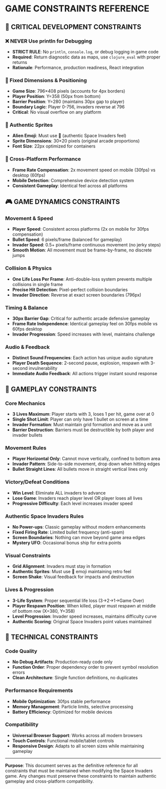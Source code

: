 # GAME CONSTRAINTS REFERENCE

## 🚨 **CRITICAL DEVELOPMENT CONSTRAINTS**

### **❌ NEVER Use println for Debugging**
- **STRICT RULE**: No `println`, `console.log`, or debug logging in game code
- **Required**: Return diagnostic data as maps, use `clojure_eval` with proper returns
- **Rationale**: Performance, production readiness, React integration

### **📐 Fixed Dimensions & Positioning**
- **Game Size**: 796×408 pixels (accounts for 4px borders)
- **Player Position**: Y=358 (50px from bottom)
- **Barrier Position**: Y=280 (maintains 30px gap to player)
- **Boundary Logic**: Player 0-756, invaders reverse at 796
- **Critical**: No visual overflow on any platform

### **👾 Authentic Sprites**
- **Alien Emoji**: Must use 👾 (authentic Space Invaders feel)
- **Sprite Dimensions**: 30×20 pixels (original arcade proportions)
- **Font Size**: 22px optimized for containers

### **📱 Cross-Platform Performance**
- **Frame Rate Compensation**: 2x movement speed on mobile (30fps) vs desktop (60fps)
- **Mobile Detection**: Comprehensive device detection system
- **Consistent Gameplay**: Identical feel across all platforms

## 🎮 **GAME DYNAMICS CONSTRAINTS**

### **Movement & Speed**
- **Player Speed**: Consistent across platforms (2x on mobile for 30fps compensation)
- **Bullet Speed**: 6 pixels/frame (balanced for gameplay)
- **Invader Speed**: 0.5+ pixels/frame continuous movement (no jerky steps)
- **Smooth Motion**: All movement must be frame-by-frame, no discrete jumps

### **Collision & Physics**
- **One Life Loss Per Frame**: Anti-double-loss system prevents multiple collisions in single frame
- **Precise Hit Detection**: Pixel-perfect collision boundaries
- **Invader Direction**: Reverse at exact screen boundaries (796px)

### **Timing & Balance**
- **30px Barrier Gap**: Critical for authentic arcade defensive gameplay
- **Frame Rate Independence**: Identical gameplay feel on 30fps mobile vs 60fps desktop
- **Invader Progression**: Speed increases with level, maintains challenge

### **Audio & Feedback**
- **Distinct Sound Frequencies**: Each action has unique audio signature
- **Player Death Sequence**: 2-second pause, explosion, respawn with 3-second invulnerability
- **Immediate Audio Feedback**: All actions trigger instant sound response

## 🎯 **GAMEPLAY CONSTRAINTS**

### **Core Mechanics**
- **3 Lives Maximum**: Player starts with 3, loses 1 per hit, game over at 0
- **Single Shot Limit**: Player can only have 1 bullet on screen at a time
- **Invader Formation**: Must maintain grid formation and move as a unit
- **Barrier Destruction**: Barriers must be destructible by both player and invader bullets

### **Movement Rules**
- **Player Horizontal Only**: Cannot move vertically, confined to bottom area
- **Invader Pattern**: Side-to-side movement, drop down when hitting edges
- **Bullet Straight Lines**: All bullets move in straight vertical lines only

### **Victory/Defeat Conditions**
- **Win Level**: Eliminate ALL invaders to advance
- **Lose Game**: Invaders reach player level OR player loses all lives
- **Progressive Difficulty**: Each level increases invader speed

### **Authentic Space Invaders Rules**
- **No Power-ups**: Classic gameplay without modern enhancements
- **Fixed Firing Rate**: Limited bullet frequency (anti-spam)
- **Screen Boundaries**: Nothing can move beyond game area edges
- **Mystery UFO**: Occasional bonus ship for extra points

### **Visual Constraints**
- **Grid Alignment**: Invaders must stay in formation
- **Authentic Sprites**: Must use 👾 emoji maintaining retro feel
- **Screen Shake**: Visual feedback for impacts and destruction

### **Lives & Progression**
- **3-Life System**: Proper sequential life loss (3→2→1→Game Over)
- **Player Respawn Position**: When killed, player must respawn at middle of bottom row (X=380, Y=358)
- **Level Progression**: Invader speed increases, maintains difficulty curve
- **Authentic Scoring**: Original Space Invaders point values maintained

## 🔧 **TECHNICAL CONSTRAINTS**

### **Code Quality**
- **No Debug Artifacts**: Production-ready code only
- **Function Order**: Proper dependency order to prevent symbol resolution errors
- **Clean Architecture**: Single function definitions, no duplicates

### **Performance Requirements**
- **Mobile Optimization**: 30fps stable performance
- **Memory Management**: Particle limits, selective processing
- **Battery Efficiency**: Optimized for mobile devices

### **Compatibility**
- **Universal Browser Support**: Works across all modern browsers
- **Touch Controls**: Functional mobile/tablet controls
- **Responsive Design**: Adapts to all screen sizes while maintaining gameplay

---

**Purpose**: This document serves as the definitive reference for all constraints that must be maintained when modifying the Space Invaders game. Any changes must preserve these constraints to maintain authentic gameplay and cross-platform compatibility.
